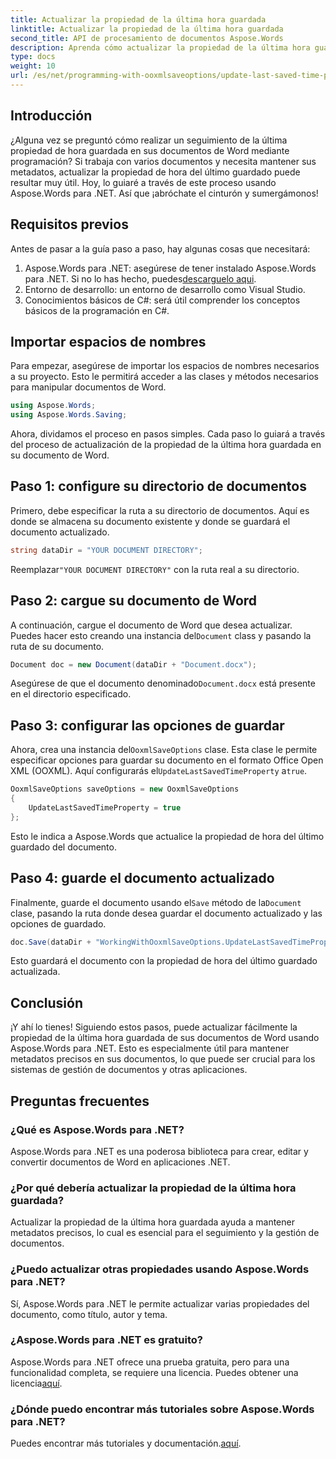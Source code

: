 ```yaml
---
title: Actualizar la propiedad de la última hora guardada
linktitle: Actualizar la propiedad de la última hora guardada
second_title: API de procesamiento de documentos Aspose.Words
description: Aprenda cómo actualizar la propiedad de la última hora guardada en documentos de Word usando Aspose.Words para .NET. Siga nuestra guía detallada paso a paso.
type: docs
weight: 10
url: /es/net/programming-with-ooxmlsaveoptions/update-last-saved-time-property/
---
```

## Introducción

¿Alguna vez se preguntó cómo realizar un seguimiento de la última propiedad de hora guardada en sus documentos de Word mediante programación? Si trabaja con varios documentos y necesita mantener sus metadatos, actualizar la propiedad de hora del último guardado puede resultar muy útil. Hoy, lo guiaré a través de este proceso usando Aspose.Words para .NET. Así que ¡abróchate el cinturón y sumergámonos!

## Requisitos previos

Antes de pasar a la guía paso a paso, hay algunas cosas que necesitará:

1.  Aspose.Words para .NET: asegúrese de tener instalado Aspose.Words para .NET. Si no lo has hecho, puedes[descarguelo aqui](https://releases.aspose.com/words/net/).
2. Entorno de desarrollo: un entorno de desarrollo como Visual Studio.
3. Conocimientos básicos de C#: será útil comprender los conceptos básicos de la programación en C#.

## Importar espacios de nombres

Para empezar, asegúrese de importar los espacios de nombres necesarios a su proyecto. Esto le permitirá acceder a las clases y métodos necesarios para manipular documentos de Word.

```csharp
using Aspose.Words;
using Aspose.Words.Saving;
```

Ahora, dividamos el proceso en pasos simples. Cada paso lo guiará a través del proceso de actualización de la propiedad de la última hora guardada en su documento de Word.

## Paso 1: configure su directorio de documentos

Primero, debe especificar la ruta a su directorio de documentos. Aquí es donde se almacena su documento existente y donde se guardará el documento actualizado.

```csharp
string dataDir = "YOUR DOCUMENT DIRECTORY";
```

 Reemplazar`"YOUR DOCUMENT DIRECTORY"` con la ruta real a su directorio.

## Paso 2: cargue su documento de Word

 A continuación, cargue el documento de Word que desea actualizar. Puedes hacer esto creando una instancia del`Document` class y pasando la ruta de su documento.

```csharp
Document doc = new Document(dataDir + "Document.docx");
```

 Asegúrese de que el documento denominado`Document.docx` está presente en el directorio especificado.

## Paso 3: configurar las opciones de guardar

 Ahora, crea una instancia del`OoxmlSaveOptions` clase. Esta clase le permite especificar opciones para guardar su documento en el formato Office Open XML (OOXML). Aquí configurarás el`UpdateLastSavedTimeProperty` a`true`.

```csharp
OoxmlSaveOptions saveOptions = new OoxmlSaveOptions
{
    UpdateLastSavedTimeProperty = true
};
```

Esto le indica a Aspose.Words que actualice la propiedad de hora del último guardado del documento.

## Paso 4: guarde el documento actualizado

 Finalmente, guarde el documento usando el`Save` método de la`Document` clase, pasando la ruta donde desea guardar el documento actualizado y las opciones de guardado.

```csharp
doc.Save(dataDir + "WorkingWithOoxmlSaveOptions.UpdateLastSavedTimeProperty.docx", saveOptions);
```

Esto guardará el documento con la propiedad de hora del último guardado actualizada.

## Conclusión

¡Y ahí lo tienes! Siguiendo estos pasos, puede actualizar fácilmente la propiedad de la última hora guardada de sus documentos de Word usando Aspose.Words para .NET. Esto es especialmente útil para mantener metadatos precisos en sus documentos, lo que puede ser crucial para los sistemas de gestión de documentos y otras aplicaciones.

## Preguntas frecuentes

### ¿Qué es Aspose.Words para .NET?
Aspose.Words para .NET es una poderosa biblioteca para crear, editar y convertir documentos de Word en aplicaciones .NET.

### ¿Por qué debería actualizar la propiedad de la última hora guardada?
Actualizar la propiedad de la última hora guardada ayuda a mantener metadatos precisos, lo cual es esencial para el seguimiento y la gestión de documentos.

### ¿Puedo actualizar otras propiedades usando Aspose.Words para .NET?
Sí, Aspose.Words para .NET le permite actualizar varias propiedades del documento, como título, autor y tema.

### ¿Aspose.Words para .NET es gratuito?
 Aspose.Words para .NET ofrece una prueba gratuita, pero para una funcionalidad completa, se requiere una licencia. Puedes obtener una licencia[aquí](https://purchase.aspose.com/buy).

### ¿Dónde puedo encontrar más tutoriales sobre Aspose.Words para .NET?
Puedes encontrar más tutoriales y documentación.[aquí](https://reference.aspose.com/words/net/).
